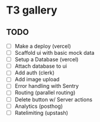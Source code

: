 # T3 gallery

## TODO

- [ ] Make a deploy (vercel)
- [ ] Scaffold ui with basic mock data
- [ ] Setup a Database (vercel)
- [ ] Attach database to ui
- [ ] Add auth (clerk)
- [ ] Add image upload
- [ ] Error handling with Sentry
- [ ] Routing (parallel routing)
- [ ] Delete button w/ Server actions
- [ ] Analytics (posthog)
- [ ] Ratelimiting (upstash)
